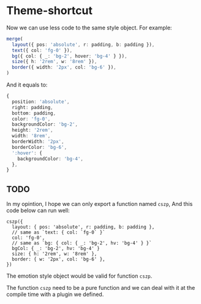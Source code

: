# Theme-shortcut

Now we can use less code to the same style object. For example:

```typescript
merge(
  layout({ pos: 'absolute', r: padding, b: padding }),
  text({ col: 'fg-0' }),
  bg({ col: { _: 'bg-2', hover: 'bg-4' } }),
  size({ h: '2rem', w: '8rem' }),
  border({ width: '2px', col: 'bg-6' }),
)
```

And it equals to:
```typescript
{
  position: 'absolute',
  right: padding,
  bottom: padding,
  color: 'fg-0',
  backgroundColor: 'bg-2',
  height: '2rem',
  width: '8rem',
  borderWidth: '2px',
  borderColor: 'bg-6',
  ':hover': {
    backgroundColor: 'bg-4',
  },
}
```

## TODO

In my opintion, I hope we can only export a function named `cszp`, And this code
below can run well:

```
cszp({
  layout: { pos: 'absolute', r: padding, b: padding },
  // same as `text: { col: `fg-0` }`
  col: 'fg-0',
  // same as `bg: { col: { _: 'bg-2', hv: 'bg-4' } }`
  bgCol: { _: 'bg-2', hv: 'bg-4' }
  size: { h: '2rem', w: '8rem' },
  border: { w: '2px', col: 'bg-6' },
})
```

The emotion style object would be valid for function `cszp`.

The function `cszp` need to be a pure function and we can deal with it at the
compile time with a plugin we defined.

